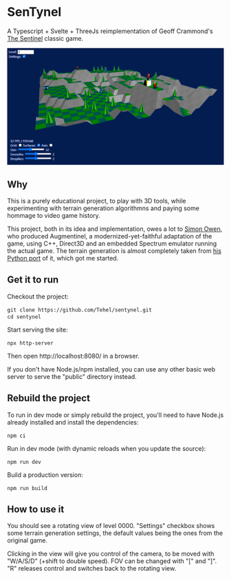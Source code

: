 # SenTynel

A Typescript + Svelte + ThreeJs reimplementation of Geoff Crammond's [The
Sentinel](<https://en.wikipedia.org/wiki/The_Sentinel_(video_game)>) classic game.

![preview of level 0](preview.png 'Level 0')

## Why

This is a purely educational project, to play with 3D tools, while experimenting with terrain generation algorithmns and paying some hommage to video game history.

This project, both in its idea and implementation, owes a lot to [Simon Owen](https://github.com/simonowen), who produced Augmentinel, a modernized-yet-faithful adaptation of the game, using C++, Direct3D and an embedded Spectrum emulator running the actual game. The terrain generation is almost completely taken from [his Python port](https://github.com/simonowen/sentland) of it, which got me started.

## Get it to run

Checkout the project:

```
git clone https://github.com/Tehel/sentynel.git
cd sentynel
```

Start serving the site:

```
npx http-server
```

Then open http://localhost:8080/ in a browser.

If you don't have Node.js/npm installed, you can use any other basic web server to serve the "public" directory instead.

## Rebuild the project

To run in dev mode or simply rebuild the project, you'll need to have Node.js already installed and install the dependencies:

```
npm ci
```

Run in dev mode (with dynamic reloads when you update the source):

```
npm run dev
```

Build a production version:

```
npm run build
```

## How to use it

You should see a rotating view of level 0000. "Settings" checkbox shows some terrain generation settings, the default values being the ones from the original game.

Clicking in the view will give you control of the camera, to be moved with "W/A/S/D" (+shift to double speed). FOV can be changed with "\[" and "\]". "R" releases control and switches back to the rotating view.
